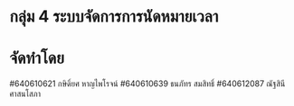 # กลุ่ม 4 ระบบจัดการการนัดหมายเวลา
# จัดทำโดย
  #640610621 กษิดิ์ยศ หาญไพโรจน์
  #640610639 ธนภัทร สมสิทธิ์
  #640612087 ณัฐสินี ศาสนโสภา
